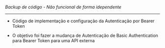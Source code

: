 *Backup de código - Não funcional de forma idependente*

***

* Código de implementação e configuração da Autenticação por Bearer Token

* O objetivo foi fazer a mudança de Autenticação de Basic Authentication para Bearer Token para uma API externa

